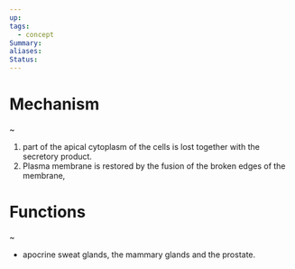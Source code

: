 ```yaml
---
up: 
tags:
  - concept
Summary: 
aliases: 
Status:
---
```

# Mechanism
~
1. part of the apical cytoplasm of the cells is lost together with the secretory product. 
2. Plasma membrane is restored by the fusion of the broken edges of the membrane,

# Functions
~
- apocrine sweat glands, the mammary glands and the prostate.